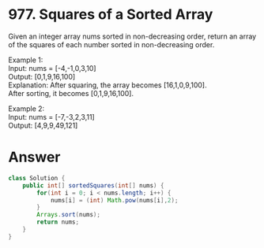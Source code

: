 # 977. Squares of a Sorted Array
   
Given an integer array nums sorted in non-decreasing order, return an array of the squares of each number sorted in non-decreasing order.   
   
Example 1:   
Input: nums = [-4,-1,0,3,10]   
Output: [0,1,9,16,100]   
Explanation: After squaring, the array becomes [16,1,0,9,100].   
After sorting, it becomes [0,1,9,16,100].   

Example 2:   
Input: nums = [-7,-3,2,3,11]   
Output: [4,9,9,49,121]   

# Answer
```java
class Solution {
    public int[] sortedSquares(int[] nums) {
        for(int i = 0; i < nums.length; i++) {
            nums[i] = (int) Math.pow(nums[i],2);
        }
        Arrays.sort(nums);
        return nums;
    }
}
```
